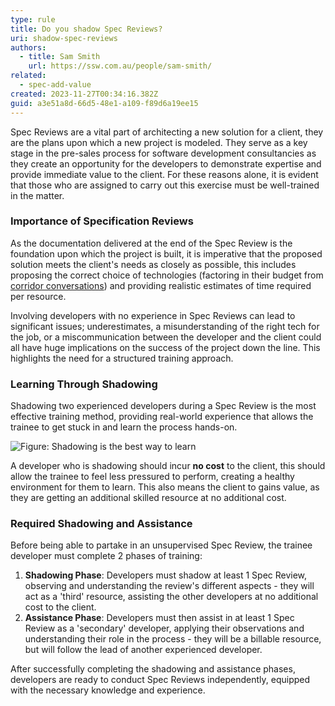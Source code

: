 ```yaml
---
type: rule
title: Do you shadow Spec Reviews?
uri: shadow-spec-reviews
authors:
  - title: Sam Smith
    url: https://ssw.com.au/people/sam-smith/
related:
  - spec-add-value
created: 2023-11-27T00:34:16.382Z
guid: a3e51a8d-66d5-48e1-a109-f89d6a19ee15
---
```

Spec Reviews are a vital part of architecting a new solution for a client, they are the plans upon which a new project is modeled. They serve as a key stage in the pre-sales process for software development consultancies as they create an opportunity for the developers to demonstrate expertise and provide immediate value to the client. For these reasons alone, it is evident that those who are assigned to carry out this exercise must be well-trained in the matter.

<!--endintro-->

### Importance of Specification Reviews

As the documentation delivered at the end of the Spec Review is the foundation upon which the project is built, it is imperative that the proposed solution meets the client's needs as closely as possible, this includes proposing the correct choice of technologies (factoring in their budget from [corridor conversations](https://ssw.com.au/rules/corridor-conversations/)) and providing realistic estimates of time required per resource.

Involving developers with no experience in Spec Reviews can lead to significant issues; underestimates, a misunderstanding of the right tech for the job, or a miscommunication between the developer and the client could all have huge implications on the success of the project down the line. This highlights the need for a structured training approach.

### Learning Through Shadowing

Shadowing two experienced developers during a Spec Review is the most effective training method, providing real-world experience that allows the trainee to get stuck in and learn the process hands-on. 

![Figure: Shadowing is the best way to learn](dall·e-2023-11-22-15.54.44-a-minimalist-corporate-memphis-style-illustration-without-any-writing-in-the-background-showing-two-solutions-architects-one-asian-male-and-one-blac.png "A trainee shadowing 2 experienced developers")

A developer who is shadowing should incur **no cost** to the client, this should allow the trainee to feel less pressured to perform, creating a healthy environment for them to learn. This also means the client to gains value, as they are getting an additional skilled resource at no additional cost.

### Required Shadowing and Assistance

Before being able to partake in an unsupervised Spec Review, the trainee developer must complete 2 phases of training:

1. **Shadowing Phase**: Developers must shadow at least 1 Spec Review, observing and understanding the review's different aspects - they will act as a 'third' resource, assisting the other developers at no additional cost to the client.
2. **Assistance Phase**: Developers must then assist in at least 1 Spec Review as a 'secondary' developer, applying their observations and understanding their role in the process - they will be a billable resource, but will follow the lead of another experienced developer.

After successfully completing the shadowing and assistance phases, developers are ready to conduct Spec Reviews independently, equipped with the necessary knowledge and experience.
